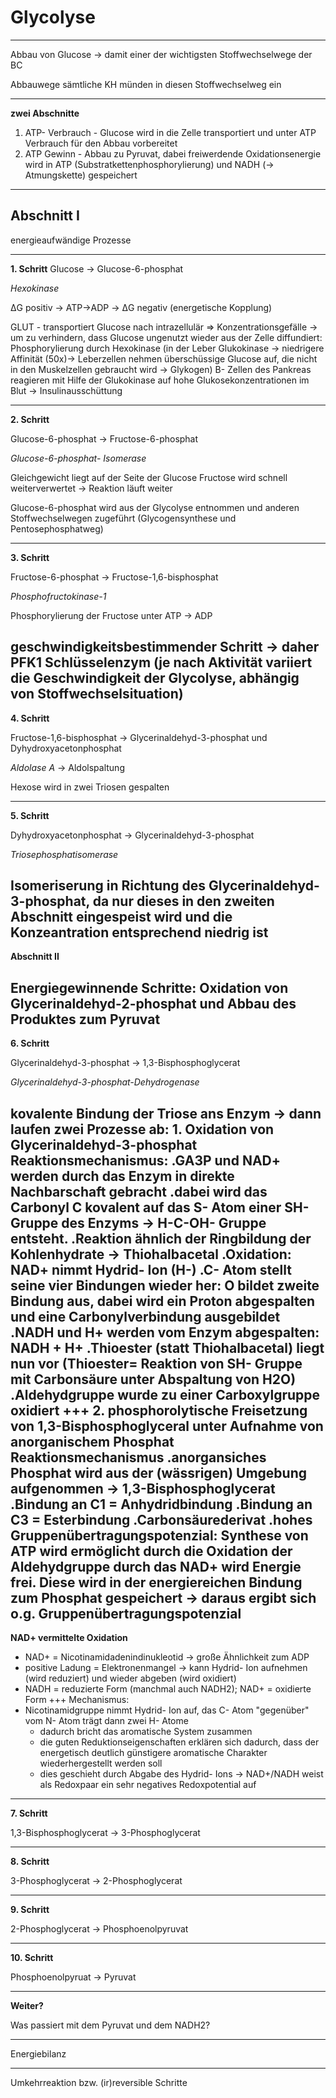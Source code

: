Glycolyse
================================
---

Abbau von Glucose -> damit einer der wichtigsten Stoffwechselwege der BC

Abbauwege sämtliche KH münden in diesen Stoffwechselweg ein

---

**zwei Abschnitte**

1. ATP- Verbrauch - Glucose wird in die Zelle transportiert und unter ATP Verbrauch für den Abbau vorbereitet
2. ATP Gewinn - Abbau zu Pyruvat, dabei freiwerdende Oxidationsenergie wird in ATP (Substratkettenphosphorylierung) und NADH (-> Atmungskette) gespeichert


---

**Abschnitt I**
--------------------------
energieaufwändige Prozesse

---
**1. Schritt**
Glucose -> Glucose-6-phosphat

*Hexokinase*

ΔG positiv -> ATP->ADP -> ΔG negativ (energetische Kopplung)

GLUT - transportiert Glucose nach intrazellulär
=> Konzentrationsgefälle
-> um zu verhindern, dass Glucose ungenutzt wieder aus der Zelle diffundiert: Phosphorylierung
durch Hexokinase (in der Leber Glukokinase -> niedrigere Affinität (50x)-> Leberzellen nehmen überschüssige Glucose auf, die nicht in den Muskelzellen gebraucht wird -> Glykogen)
B- Zellen des Pankreas reagieren mit Hilfe der Glukokinase auf hohe Glukosekonzentrationen im Blut -> Insulinausschüttung

---

**2. Schritt**

Glucose-6-phosphat -> Fructose-6-phosphat

*Glucose-6-phosphat- Isomerase*

Gleichgewicht liegt auf der Seite der Glucose
Fructose wird schnell weiterverwertet -> Reaktion läuft weiter

Glucose-6-phosphat wird aus der Glycolyse entnommen und anderen Stoffwechselwegen zugeführt (Glycogensynthese und Pentosephosphatweg)

---
**3. Schritt**

Fructose-6-phosphat -> Fructose-1,6-bisphosphat

*Phosphofructokinase-1*

Phosphorylierung der Fructose unter ATP -> ADP

geschwindigkeitsbestimmender Schritt -> daher PFK1 Schlüsselenzym (je nach Aktivität variiert die Geschwindigkeit der Glycolyse, abhängig von Stoffwechselsituation)
---
**4. Schritt**

Fructose-1,6-bisphosphat -> Glycerinaldehyd-3-phosphat und Dyhydroxyacetonphosphat

*Aldolase A* -> Aldolspaltung

Hexose wird in zwei Triosen gespalten

---
**5. Schritt**

Dyhydroxyacetonphosphat -> Glycerinaldehyd-3-phosphat

*Triosephosphatisomerase*

 Isomeriserung in Richtung des Glycerinaldehyd-3-phosphat, da nur dieses in den zweiten Abschnitt eingespeist wird und die Konzeantration entsprechend niedrig ist
---
**Abschnitt II**

Energiegewinnende Schritte:
Oxidation von Glycerinaldehyd-2-phosphat
und Abbau des Produktes zum Pyruvat
---
**6. Schritt**

Glycerinaldehyd-3-phosphat -> 1,3-Bisphosphoglycerat

*Glycerinaldehyd-3-phosphat-Dehydrogenase*

kovalente Bindung der Triose ans Enzym
-> dann laufen zwei Prozesse ab:
	1. Oxidation von Glycerinaldehyd-3-phosphat
		Reaktionsmechanismus:
		.GA3P und NAD+ werden durch das Enzym in direkte Nachbarschaft gebracht
		.dabei wird das Carbonyl C kovalent auf das S- Atom einer SH-Gruppe des Enzyms -> H-C-OH- Gruppe entsteht.
		.Reaktion ähnlich der Ringbildung der Kohlenhydrate -> **Thiohalbacetal**
		.**Oxidation**: NAD+ nimmt Hydrid- Ion (H-)
		.C- Atom stellt seine vier Bindungen wieder her: O bildet zweite Bindung aus, dabei wird ein Proton abgespalten und eine  Carbonylverbindung ausgebildet
		.NADH und H+ werden vom Enzym abgespalten: NADH + H+
		.Thioester (statt Thiohalbacetal) liegt nun vor (Thioester= Reaktion von SH- Gruppe mit Carbonsäure unter Abspaltung von H2O)
		.Aldehydgruppe wurde zu einer Carboxylgruppe oxidiert
+++
	2. phosphorolytische Freisetzung von 1,3-Bisphosphoglyceral unter Aufnahme von anorganischem Phosphat
		Reaktionsmechanismus
		.anorgansiches Phosphat wird aus der (wässrigen) Umgebung aufgenommen
		-> 1,3-Bisphosphoglycerat
			.Bindung an C1 = Anhydridbindung
			.Bindung an C3 =  Esterbindung
			.Carbonsäurederivat
		.hohes Gruppenübertragungspotenzial: Synthese von ATP wird ermöglicht
			durch die Oxidation der Aldehydgruppe durch das NAD+ wird Energie frei. Diese wird in der energiereichen Bindung zum Phosphat gespeichert
			-> daraus ergibt sich o.g. Gruppenübertragungspotenzial
---
**NAD+ vermittelte Oxidation**
- NAD+ = Nicotinamidadenindinukleotid -> große Ähnlichkeit zum ADP
- positive Ladung = Elektronenmangel -> kann Hydrid- Ion aufnehmen (wird reduziert) und wieder abgeben (wird oxidiert)
- NADH = reduzierte Form (manchmal auch NADH2); NAD+ = oxidierte Form
+++
Mechanismus:
- Nicotinamidgruppe nimmt Hydrid- Ion auf, das C- Atom "gegenüber" vom N- Atom trägt dann zwei H- Atome
	- dadurch bricht das aromatische System zusammen
	- die guten Reduktionseigenschaften erklären sich dadurch, dass der energetisch deutlich günstigere aromatische Charakter wiederhergestellt werden soll
	- dies geschieht durch Abgabe des Hydrid- Ions
	-> NAD+/NADH weist als Redoxpaar ein sehr negatives Redoxpotential auf
---
**7. Schritt**

1,3-Bisphosphoglycerat -> 3-Phosphoglycerat

---
**8. Schritt**

3-Phosphoglycerat -> 2-Phosphoglycerat

---
**9. Schritt**

2-Phosphoglycerat -> Phosphoenolpyruvat

---
**10. Schritt**

Phosphoenolpyruat -> Pyruvat

---
**Weiter?**

Was passiert mit dem Pyruvat und dem NADH2?

---

Energiebilanz

---
Umkehrreaktion bzw. (ir)reversible Schritte
